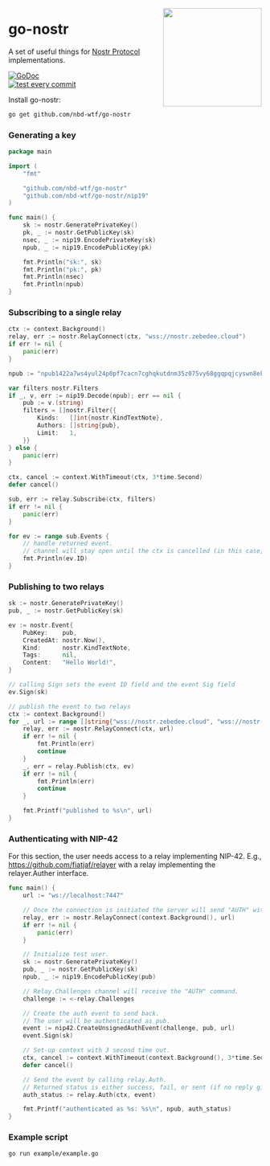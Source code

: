 <a href="https://nbd.wtf"><img align="right" height="196" src="https://user-images.githubusercontent.com/1653275/194609043-0add674b-dd40-41ed-986c-ab4a2e053092.png" /></a>

go-nostr
========

A set of useful things for [Nostr Protocol](https://github.com/nostr-protocol/nostr) implementations.

<a href="https://godoc.org/github.com/nbd-wtf/go-nostr"><img src="https://img.shields.io/badge/api-reference-blue.svg?style=flat-square" alt="GoDoc"></a>
<br/>
[![test every commit](https://github.com/nbd-wtf/go-nostr/actions/workflows/test.yml/badge.svg)](https://github.com/nbd-wtf/go-nostr/actions/workflows/test.yml)

Install go-nostr:

```bash
go get github.com/nbd-wtf/go-nostr
```

### Generating a key

``` go
package main

import (
    "fmt"

    "github.com/nbd-wtf/go-nostr"
    "github.com/nbd-wtf/go-nostr/nip19"
)

func main() {
    sk := nostr.GeneratePrivateKey()
    pk, _ := nostr.GetPublicKey(sk)
    nsec, _ := nip19.EncodePrivateKey(sk)
    npub, _ := nip19.EncodePublicKey(pk)

    fmt.Println("sk:", sk)
    fmt.Println("pk:", pk)
    fmt.Println(nsec)
    fmt.Println(npub)
}
```

### Subscribing to a single relay

``` go
ctx := context.Background()
relay, err := nostr.RelayConnect(ctx, "wss://nostr.zebedee.cloud")
if err != nil {
	panic(err)
}

npub := "npub1422a7ws4yul24p0pf7cacn7cghqkutdnm35z075vy68ggqpqjcyswn8ekc"

var filters nostr.Filters
if _, v, err := nip19.Decode(npub); err == nil {
	pub := v.(string)
	filters = []nostr.Filter{{
		Kinds:   []int{nostr.KindTextNote},
		Authors: []string{pub},
		Limit:   1,
	}}
} else {
	panic(err)
}

ctx, cancel := context.WithTimeout(ctx, 3*time.Second)
defer cancel()

sub, err := relay.Subscribe(ctx, filters)
if err != nil {
	panic(err)
}

for ev := range sub.Events {
	// handle returned event.
	// channel will stay open until the ctx is cancelled (in this case, context timeout)
	fmt.Println(ev.ID)
}
```

### Publishing to two relays

``` go
sk := nostr.GeneratePrivateKey()
pub, _ := nostr.GetPublicKey(sk)

ev := nostr.Event{
	PubKey:    pub,
	CreatedAt: nostr.Now(),
	Kind:      nostr.KindTextNote,
	Tags:      nil,
	Content:   "Hello World!",
}

// calling Sign sets the event ID field and the event Sig field
ev.Sign(sk)

// publish the event to two relays
ctx := context.Background()
for _, url := range []string{"wss://nostr.zebedee.cloud", "wss://nostr-pub.wellorder.net"} {
	relay, err := nostr.RelayConnect(ctx, url)
	if err != nil {
		fmt.Println(err)
		continue
	}
	_, err = relay.Publish(ctx, ev)
	if err != nil {
		fmt.Println(err)
		continue
	}

	fmt.Printf("published to %s\n", url)
}
```

### Authenticating with NIP-42

For this section, the user needs access to a relay implementing NIP-42.
E.g., https://github.com/fiatjaf/relayer with a relay implementing the relayer.Auther interface.

``` go
func main() {
	url := "ws://localhost:7447"

	// Once the connection is initiated the server will send "AUTH" with the challenge string.
	relay, err := nostr.RelayConnect(context.Background(), url)
	if err != nil {
		panic(err)
	}

	// Initialize test user.
	sk := nostr.GeneratePrivateKey()
	pub, _ := nostr.GetPublicKey(sk)
	npub, _ := nip19.EncodePublicKey(pub)

	// Relay.Challenges channel will receive the "AUTH" command.
	challenge := <-relay.Challenges

	// Create the auth event to send back.
	// The user will be authenticated as pub.
	event := nip42.CreateUnsignedAuthEvent(challenge, pub, url)
	event.Sign(sk)

	// Set-up context with 3 second time out.
	ctx, cancel := context.WithTimeout(context.Background(), 3*time.Second)
	defer cancel()

	// Send the event by calling relay.Auth.
	// Returned status is either success, fail, or sent (if no reply given in the 3 second timeout).
	auth_status := relay.Auth(ctx, event)

	fmt.Printf("authenticated as %s: %s\n", npub, auth_status)
}
```

### Example script

```
go run example/example.go
```
